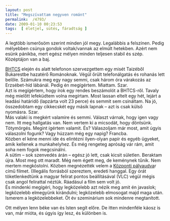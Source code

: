 ```yaml
---
layout: post
title: "Megszívattam negyven románt"
permalink:  /4793/ 
date: 2009-01-10 00:23:53
tags:  [ életjel, sütés, fáradtság ] 
---
```

A legtöbb ismerősöm szerint minden jól megy. Legalábbis a felszínen. Pedig mélyebben csúnya gondok voltak/vannak az elmúlt hetekben. Azért nem esünk pánikba, mert egész mélyen minden teljesen stabil és szép. Középtájon van a baj.

<a href="http://bhtcs.rmse.hu">BHTCS</a> elején és alatt telefonon szervezgettem egy misét Taizéből Bukarestbe hazatérő Románoknak. Végül őrült telefonálgatás és rohanás lett belőle. Számukra meg egy nagy semmi, csak három óra várakozás az Erzsébet-híd lábánál. Pedig én megígértem. Miattam. Szar.  
 Azt is megígértem, hogy írok egy rendes beszámolót a BHTCS-ről. Tavaly még mielőtt lefeküdtem volna megírtam. Most lassan eltelt egy hét, lejárt a leadási határidő (lapzárta volt 23 perce) és semmit sem csináltam. Na jó, összedobtam egy cikkecskét egy másik lapnak – azt is csak külső nyomásra. Szar.  
 Más valaki is megkért valamire és semmi. Választ várnak, hogy igen vagy nem. Itt meg hallgatás van. Nem vertem ki a micsodát, hogy döntsünk. Tötymörgés. Megint ígértem valamit. És? Válaszoljam már most, amit úgyis válaszolni fogunk? Vagy húzzam még egy napig? Francba.  
 Közben el kéne menni ide és elintézni ilyen-olyan papír és egyéb ügyeket, amik kellenek a munkahelyhez. És még rengeteg apróság vár rám, amit soha nem fogok megcsinálni.  
 A sütim – sok szenvedés árán – egész jó lett, csak kicsit sületlen. Beraktam újra. Most meg ott maradt. Még nem égett meg, de keménynek tűnik. Nem mertem megkóstolni. Közben megnézették velem a <a href="http://www.imdb.com/title/tt0140888/">Központi pályaudva</a>r című filmet. (Illegális forrásból szereztem, eredeti hanggal. Egy órát töketlenkedtünk a magyar felirat pontos beállításával (VLC) végül mégis csak angol felirattal néztük. Ráadásul a film sem volt jó.  
 És mindenki megígéri, hogy legközelebb azt nézik meg amit én javaslok; legközelebb elmegyünk kirándulni; legközelebb elmosogat majd maga után. Ismerem a legközelebbeket. Öt év szeminárium sok mindenre megtanított.

Ott mélyen lenn béke van és Isten segít előre. De itten mindenféle káosz is van, már mióta, és úgyis így lesz, és különben is.

&nbsp;

